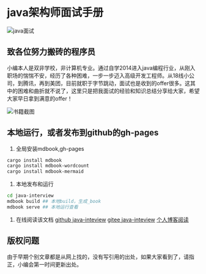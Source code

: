 # java架构师面试手册

![java面试](https://blog-pics-1252092369.cos.ap-beijing.myqcloud.com/interview.jpeg)

## 致各位努力搬砖的程序员
小编本人是双非学校，非计算机专业。通过自学2014进入java编程行业，从刚入职场的惴惴不安，经历了各种困难，一步一步迈入高级开发工程师。从18线小公司，到腾讯，再到美团，目前就职于字节跳动，面试也是收到的offer很多。这其中的困难和曲折就不说了，这里只是把我面试的经验和知识总结分享给大家，希望大家早日拿到满意的offer！

![书籍截图](https://blog-pics-1252092369.cos.ap-beijing.myqcloud.com/book.png)

## 本地运行，或者发布到github的gh-pages
1. 全局安装mdbook,gh-pages
```bash
cargo install mdbook
cargo install mdbook-wordcount
cargo install mdbook-mermaid
```

1. 本地发布和运行
```bash
cd java-interview
mdbook build ## 本地build，生成_book
mdbook serve ## 本地运行查看
```
1. 在线阅读该文档
[github java-inteview](https://maochunguang.github.io/java-interview/)
[gitee java-inteview](https://mcg_dev.gitee.io/java-interview/)
[个人博客阅读](https://codingmore.site/interview/)


## 版权问题

由于早期个别文章都是从网上找的，没有写引用的出处，如果大家看到了，请指正，小编会第一时间更新出处。